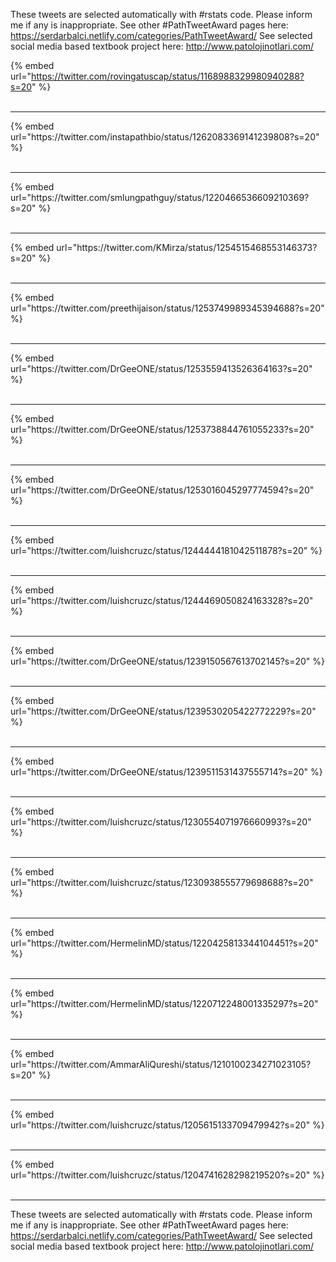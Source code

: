 

These tweets are selected automatically with #rstats code. Please inform me if any is inappropriate.
See other #PathTweetAward pages here: https://serdarbalci.netlify.com/categories/PathTweetAward/ 
See selected social media based textbook project here: http://www.patolojinotlari.com/

{% embed url="https://twitter.com/rovingatuscap/status/1168988329980940288?s=20" %}<br>
<br>
<hr>
{% embed url="https://twitter.com/instapathbio/status/1262083369141239808?s=20" %}<br>
<br>
<hr>
{% embed url="https://twitter.com/smlungpathguy/status/1220466536609210369?s=20" %}<br>
<br>
<hr>
{% embed url="https://twitter.com/KMirza/status/1254515468553146373?s=20" %}<br>
<br>
<hr>
{% embed url="https://twitter.com/preethijaison/status/1253749989345394688?s=20" %}<br>
<br>
<hr>
{% embed url="https://twitter.com/DrGeeONE/status/1253559413526364163?s=20" %}<br>
<br>
<hr>
{% embed url="https://twitter.com/DrGeeONE/status/1253738844761055233?s=20" %}<br>
<br>
<hr>
{% embed url="https://twitter.com/DrGeeONE/status/1253016045297774594?s=20" %}<br>
<br>
<hr>
{% embed url="https://twitter.com/luishcruzc/status/1244444181042511878?s=20" %}<br>
<br>
<hr>
{% embed url="https://twitter.com/luishcruzc/status/1244469050824163328?s=20" %}<br>
<br>
<hr>
{% embed url="https://twitter.com/DrGeeONE/status/1239150567613702145?s=20" %}<br>
<br>
<hr>
{% embed url="https://twitter.com/DrGeeONE/status/1239530205422772229?s=20" %}<br>
<br>
<hr>
{% embed url="https://twitter.com/DrGeeONE/status/1239511531437555714?s=20" %}<br>
<br>
<hr>
{% embed url="https://twitter.com/luishcruzc/status/1230554071976660993?s=20" %}<br>
<br>
<hr>
{% embed url="https://twitter.com/luishcruzc/status/1230938555779698688?s=20" %}<br>
<br>
<hr>
{% embed url="https://twitter.com/HermelinMD/status/1220425813344104451?s=20" %}<br>
<br>
<hr>
{% embed url="https://twitter.com/HermelinMD/status/1220712248001335297?s=20" %}<br>
<br>
<hr>
{% embed url="https://twitter.com/AmmarAliQureshi/status/1210100234271023105?s=20" %}<br>
<br>
<hr>
{% embed url="https://twitter.com/luishcruzc/status/1205615133709479942?s=20" %}<br>
<br>
<hr>
{% embed url="https://twitter.com/luishcruzc/status/1204741628298219520?s=20" %}<br>
<br>
<hr>


These tweets are selected automatically with #rstats code. Please inform me if any is inappropriate.
See other #PathTweetAward pages here: https://serdarbalci.netlify.com/categories/PathTweetAward/ 
See selected social media based textbook project here: http://www.patolojinotlari.com/
